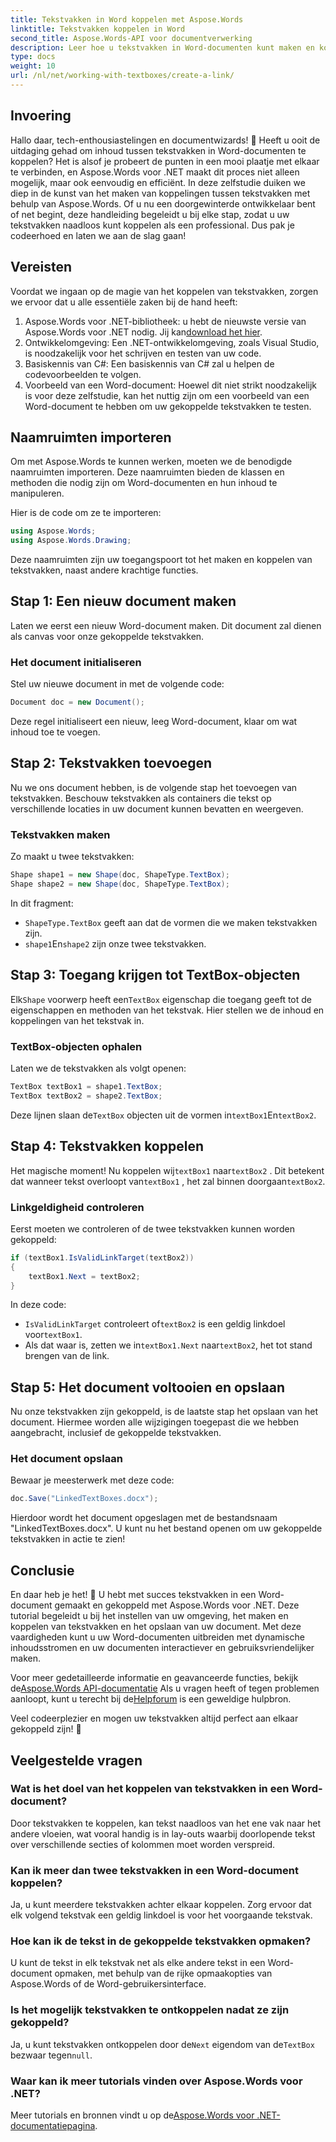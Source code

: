 ```yaml
---
title: Tekstvakken in Word koppelen met Aspose.Words
linktitle: Tekstvakken koppelen in Word
second_title: Aspose.Words-API voor documentverwerking
description: Leer hoe u tekstvakken in Word-documenten kunt maken en koppelen met Aspose.Words voor .NET. Volg onze uitgebreide gids voor naadloze documentaanpassing!
type: docs
weight: 10
url: /nl/net/working-with-textboxes/create-a-link/
---
```

## Invoering

Hallo daar, tech-enthousiastelingen en documentwizards! 🌟 Heeft u ooit de uitdaging gehad om inhoud tussen tekstvakken in Word-documenten te koppelen? Het is alsof je probeert de punten in een mooi plaatje met elkaar te verbinden, en Aspose.Words voor .NET maakt dit proces niet alleen mogelijk, maar ook eenvoudig en efficiënt. In deze zelfstudie duiken we diep in de kunst van het maken van koppelingen tussen tekstvakken met behulp van Aspose.Words. Of u nu een doorgewinterde ontwikkelaar bent of net begint, deze handleiding begeleidt u bij elke stap, zodat u uw tekstvakken naadloos kunt koppelen als een professional. Dus pak je codeerhoed en laten we aan de slag gaan!

## Vereisten

Voordat we ingaan op de magie van het koppelen van tekstvakken, zorgen we ervoor dat u alle essentiële zaken bij de hand heeft:

1. Aspose.Words voor .NET-bibliotheek: u hebt de nieuwste versie van Aspose.Words voor .NET nodig. Jij kan[download het hier](https://releases.aspose.com/words/net/).
2. Ontwikkelomgeving: Een .NET-ontwikkelomgeving, zoals Visual Studio, is noodzakelijk voor het schrijven en testen van uw code.
3. Basiskennis van C#: Een basiskennis van C# zal u helpen de codevoorbeelden te volgen.
4. Voorbeeld van een Word-document: Hoewel dit niet strikt noodzakelijk is voor deze zelfstudie, kan het nuttig zijn om een voorbeeld van een Word-document te hebben om uw gekoppelde tekstvakken te testen.

## Naamruimten importeren

Om met Aspose.Words te kunnen werken, moeten we de benodigde naamruimten importeren. Deze naamruimten bieden de klassen en methoden die nodig zijn om Word-documenten en hun inhoud te manipuleren.

Hier is de code om ze te importeren:

```csharp
using Aspose.Words;
using Aspose.Words.Drawing;
```

Deze naamruimten zijn uw toegangspoort tot het maken en koppelen van tekstvakken, naast andere krachtige functies.

## Stap 1: Een nieuw document maken

Laten we eerst een nieuw Word-document maken. Dit document zal dienen als canvas voor onze gekoppelde tekstvakken.

### Het document initialiseren

Stel uw nieuwe document in met de volgende code:

```csharp
Document doc = new Document();
```

Deze regel initialiseert een nieuw, leeg Word-document, klaar om wat inhoud toe te voegen.

## Stap 2: Tekstvakken toevoegen

Nu we ons document hebben, is de volgende stap het toevoegen van tekstvakken. Beschouw tekstvakken als containers die tekst op verschillende locaties in uw document kunnen bevatten en weergeven.

### Tekstvakken maken

Zo maakt u twee tekstvakken:

```csharp
Shape shape1 = new Shape(doc, ShapeType.TextBox);
Shape shape2 = new Shape(doc, ShapeType.TextBox);
```

In dit fragment:
- `ShapeType.TextBox` geeft aan dat de vormen die we maken tekstvakken zijn.
- `shape1`En`shape2` zijn onze twee tekstvakken.

## Stap 3: Toegang krijgen tot TextBox-objecten

 Elk`Shape` voorwerp heeft een`TextBox` eigenschap die toegang geeft tot de eigenschappen en methoden van het tekstvak. Hier stellen we de inhoud en koppelingen van het tekstvak in.

### TextBox-objecten ophalen

Laten we de tekstvakken als volgt openen:

```csharp
TextBox textBox1 = shape1.TextBox;
TextBox textBox2 = shape2.TextBox;
```

 Deze lijnen slaan de`TextBox` objecten uit de vormen in`textBox1`En`textBox2`.

## Stap 4: Tekstvakken koppelen

 Het magische moment! Nu koppelen wij`textBox1` naar`textBox2` . Dit betekent dat wanneer tekst overloopt van`textBox1` , het zal binnen doorgaan`textBox2`.

### Linkgeldigheid controleren

Eerst moeten we controleren of de twee tekstvakken kunnen worden gekoppeld:

```csharp
if (textBox1.IsValidLinkTarget(textBox2))
{
    textBox1.Next = textBox2;
}
```

In deze code:
- `IsValidLinkTarget` controleert of`textBox2` is een geldig linkdoel voor`textBox1`.
-  Als dat waar is, zetten we in`textBox1.Next` naar`textBox2`, het tot stand brengen van de link.

## Stap 5: Het document voltooien en opslaan

Nu onze tekstvakken zijn gekoppeld, is de laatste stap het opslaan van het document. Hiermee worden alle wijzigingen toegepast die we hebben aangebracht, inclusief de gekoppelde tekstvakken.

### Het document opslaan

Bewaar je meesterwerk met deze code:

```csharp
doc.Save("LinkedTextBoxes.docx");
```

Hierdoor wordt het document opgeslagen met de bestandsnaam "LinkedTextBoxes.docx". U kunt nu het bestand openen om uw gekoppelde tekstvakken in actie te zien!

## Conclusie

En daar heb je het! 🎉 U hebt met succes tekstvakken in een Word-document gemaakt en gekoppeld met Aspose.Words voor .NET. Deze tutorial begeleidt u bij het instellen van uw omgeving, het maken en koppelen van tekstvakken en het opslaan van uw document. Met deze vaardigheden kunt u uw Word-documenten uitbreiden met dynamische inhoudsstromen en uw documenten interactiever en gebruiksvriendelijker maken.

 Voor meer gedetailleerde informatie en geavanceerde functies, bekijk de[Aspose.Words API-documentatie](https://reference.aspose.com/words/net/) Als u vragen heeft of tegen problemen aanloopt, kunt u terecht bij de[Helpforum](https://forum.aspose.com/c/words/8) is een geweldige hulpbron.

Veel codeerplezier en mogen uw tekstvakken altijd perfect aan elkaar gekoppeld zijn! 🚀

## Veelgestelde vragen

### Wat is het doel van het koppelen van tekstvakken in een Word-document?
Door tekstvakken te koppelen, kan tekst naadloos van het ene vak naar het andere vloeien, wat vooral handig is in lay-outs waarbij doorlopende tekst over verschillende secties of kolommen moet worden verspreid.

### Kan ik meer dan twee tekstvakken in een Word-document koppelen?
Ja, u kunt meerdere tekstvakken achter elkaar koppelen. Zorg ervoor dat elk volgend tekstvak een geldig linkdoel is voor het voorgaande tekstvak.

### Hoe kan ik de tekst in de gekoppelde tekstvakken opmaken?
U kunt de tekst in elk tekstvak net als elke andere tekst in een Word-document opmaken, met behulp van de rijke opmaakopties van Aspose.Words of de Word-gebruikersinterface.

### Is het mogelijk tekstvakken te ontkoppelen nadat ze zijn gekoppeld?
 Ja, u kunt tekstvakken ontkoppelen door de`Next` eigendom van de`TextBox` bezwaar tegen`null`.

### Waar kan ik meer tutorials vinden over Aspose.Words voor .NET?
 Meer tutorials en bronnen vindt u op de[Aspose.Words voor .NET-documentatiepagina](https://reference.aspose.com/words/net/).
